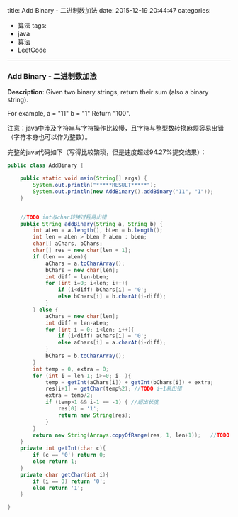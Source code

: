 



title: Add Binary - 二进制数加法
date: 2015-12-19 20:44:47
categories: 
- 算法
tags: 
- java
- 算法
- LeetCode
<!--updated: 2015-12-19 21:40:47-->
---

### Add Binary - 二进制数加法

**Description**: Given two binary strings, return their sum (also a binary string).
 
 For example,
 a = "11"
 b = "1"
 Return "100".

注意：java中涉及字符串与字符操作比较慢，且字符与整型数转换麻烦容易出错（字符本身也可以作为整数）。

完整的java代码如下（写得比较繁琐，但是速度超过94.27%提交结果）：

```java
public class AddBinary {

    public static void main(String[] args) {
        System.out.println("*****RESULT*****");
        System.out.println(new AddBinary().addBinary("11", "1"));
    }


    //TODO int与char转换过程易出错
    public String addBinary(String a, String b) {
        int aLen = a.length(), bLen = b.length();
        int len = aLen > bLen ? aLen : bLen;
        char[] aChars, bChars;
        char[] res = new char[len + 1];
        if (len == aLen){
            aChars = a.toCharArray();
            bChars = new char[len];
            int diff = len-bLen;
            for (int i=0; i<len; i++){
                if (i<diff) bChars[i] = '0';
                else bChars[i] = b.charAt(i-diff);
            }
        } else {
            aChars = new char[len];
            int diff = len-aLen;
            for (int i = 0; i<len; i++){
                if (i<diff) aChars[i] = '0';
                else aChars[i] = a.charAt(i-diff);
            }
            bChars = b.toCharArray();
        }
        int temp = 0, extra = 0;
        for (int i = len-1; i>=0; i--){
            temp = getInt(aChars[i]) + getInt(bChars[i]) + extra;
            res[i+1] = getChar(temp%2); //TODO i+1易出错
            extra = temp/2;
            if (temp>1 && i-1 == -1) { //超出长度
                res[0] = '1';
                return new String(res);
            }
        }
        return new String(Arrays.copyOfRange(res, 1, len+1));   //TODO i+1易出错
    }
    private int getInt(char c){
        if (c == '0') return 0;
        else return 1;
    }
    private char getChar(int i){
        if (i == 0) return '0';
        else return '1';
    }

}
```
